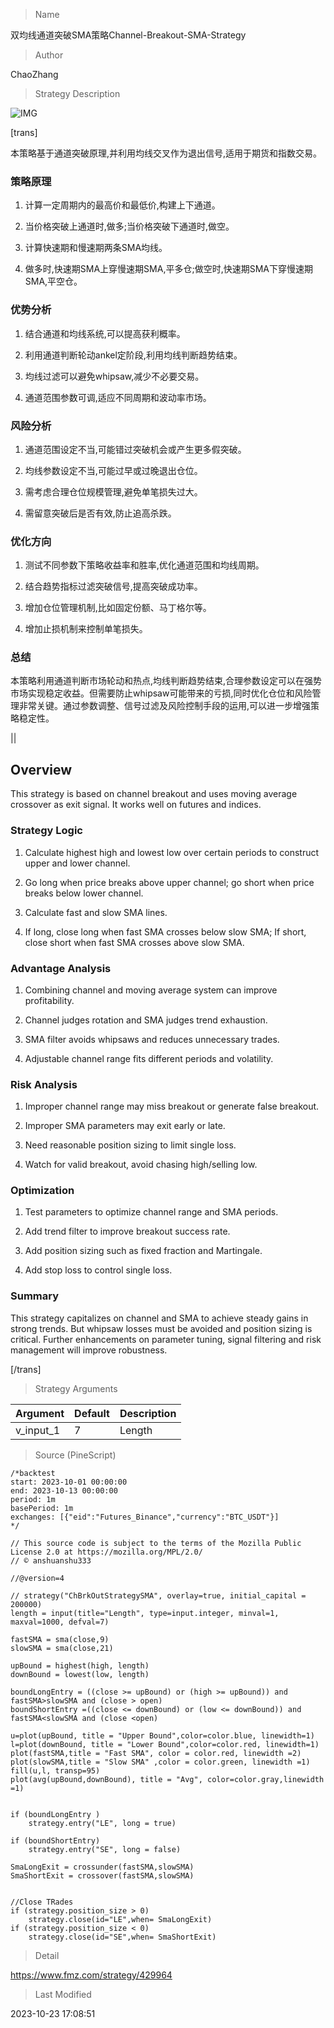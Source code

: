
> Name

双均线通道突破SMA策略Channel-Breakout-SMA-Strategy

> Author

ChaoZhang

> Strategy Description

![IMG](https://www.fmz.com/upload/asset/1adc180d76f82166ec4.png)

[trans]

本策略基于通道突破原理,并利用均线交叉作为退出信号,适用于期货和指数交易。

### 策略原理

1. 计算一定周期内的最高价和最低价,构建上下通道。

2. 当价格突破上通道时,做多;当价格突破下通道时,做空。

3. 计算快速期和慢速期两条SMA均线。

4. 做多时,快速期SMA上穿慢速期SMA,平多仓;做空时,快速期SMA下穿慢速期SMA,平空仓。

### 优势分析

1. 结合通道和均线系统,可以提高获利概率。

2. 利用通道判断轮动ankel定阶段,利用均线判断趋势结束。

3. 均线过滤可以避免whipsaw,减少不必要交易。

4. 通道范围参数可调,适应不同周期和波动率市场。

### 风险分析

1. 通道范围设定不当,可能错过突破机会或产生更多假突破。

2. 均线参数设定不当,可能过早或过晚退出仓位。

3. 需考虑合理仓位规模管理,避免单笔损失过大。

4. 需留意突破后是否有效,防止追高杀跌。

### 优化方向

1. 测试不同参数下策略收益率和胜率,优化通道范围和均线周期。

2. 结合趋势指标过滤突破信号,提高突破成功率。 

3. 增加仓位管理机制,比如固定份额、马丁格尔等。

4. 增加止损机制来控制单笔损失。

### 总结

本策略利用通道判断市场轮动和热点,均线判断趋势结束,合理参数设定可以在强势市场实现稳定收益。但需要防止whipsaw可能带来的亏损,同时优化仓位和风险管理非常关键。通过参数调整、信号过滤及风险控制手段的运用,可以进一步增强策略稳定性。

|| 

## Overview

This strategy is based on channel breakout and uses moving average crossover as exit signal. It works well on futures and indices.

### Strategy Logic

1. Calculate highest high and lowest low over certain periods to construct upper and lower channel. 

2. Go long when price breaks above upper channel; go short when price breaks below lower channel.

3. Calculate fast and slow SMA lines. 

4. If long, close long when fast SMA crosses below slow SMA; If short, close short when fast SMA crosses above slow SMA.

### Advantage Analysis 

1. Combining channel and moving average system can improve profitability.

2. Channel judges rotation and SMA judges trend exhaustion. 

3. SMA filter avoids whipsaws and reduces unnecessary trades.

4. Adjustable channel range fits different periods and volatility.

### Risk Analysis

1. Improper channel range may miss breakout or generate false breakout. 

2. Improper SMA parameters may exit early or late.

3. Need reasonable position sizing to limit single loss. 

4. Watch for valid breakout, avoid chasing high/selling low.

### Optimization

1. Test parameters to optimize channel range and SMA periods. 

2. Add trend filter to improve breakout success rate.

3. Add position sizing such as fixed fraction and Martingale. 

4. Add stop loss to control single loss.

### Summary

This strategy capitalizes on channel and SMA to achieve steady gains in strong trends. But whipsaw losses must be avoided and position sizing is critical. Further enhancements on parameter tuning, signal filtering and risk management will improve robustness.

[/trans]

> Strategy Arguments



|Argument|Default|Description|
|----|----|----|
|v_input_1|7|Length|


> Source (PineScript)

``` pinescript
/*backtest
start: 2023-10-01 00:00:00
end: 2023-10-13 00:00:00
period: 1m
basePeriod: 1m
exchanges: [{"eid":"Futures_Binance","currency":"BTC_USDT"}]
*/

// This source code is subject to the terms of the Mozilla Public License 2.0 at https://mozilla.org/MPL/2.0/
// © anshuanshu333

//@version=4

// strategy("ChBrkOutStrategySMA", overlay=true, initial_capital = 200000)
length = input(title="Length", type=input.integer, minval=1, maxval=1000, defval=7)
     
fastSMA = sma(close,9)
slowSMA = sma(close,21)

upBound = highest(high, length)
downBound = lowest(low, length)

boundLongEntry = ((close >= upBound) or (high >= upBound)) and fastSMA>slowSMA and (close > open)
boundShortEntry =((close <= downBound) or (low <= downBound)) and fastSMA<slowSMA and (close <open)

u=plot(upBound, title = "Upper Bound",color=color.blue, linewidth=1)
l=plot(downBound, title = "Lower Bound",color=color.red, linewidth=1)
plot(fastSMA,title = "Fast SMA", color = color.red, linewidth =2)
plot(slowSMA,title = "Slow SMA" ,color = color.green, linewidth =1)
fill(u,l, transp=95)
plot(avg(upBound,downBound), title = "Avg", color=color.gray,linewidth =1)

     
if (boundLongEntry )
    strategy.entry("LE", long = true)
    
if (boundShortEntry)
    strategy.entry("SE", long = false)
    
SmaLongExit = crossunder(fastSMA,slowSMA)
SmaShortExit = crossover(fastSMA,slowSMA)

    
//Close TRades   
if (strategy.position_size > 0)
    strategy.close(id="LE",when= SmaLongExit)
if (strategy.position_size < 0)
    strategy.close(id="SE",when= SmaShortExit)
```

> Detail

https://www.fmz.com/strategy/429964

> Last Modified

2023-10-23 17:08:51
